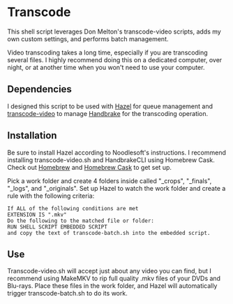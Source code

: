 # Transcode

This shell script leverages Don Melton's transcode-video scripts, adds my own custom settings, and performs batch management.

Video transcoding takes a long time, especially if you are transcoding several files. I highly recommend doing this on a dedicated computer, over night, or at another time when you won't need to use your computer.

## Dependencies

I designed this script to be used with [Hazel](http://www.noodlesoft.com/hazel) for queue management and [transcode-video](https://www.github.com/donmelton/transcode-video) to manage [Handbrake](http://www.handbrake.fr) for the transcoding operation.

## Installation

Be sure to install Hazel according to Noodlesoft's instructions. I recommend installing transcode-video.sh and HandbrakeCLI using Homebrew Cask. Check out [Homebrew](http://www.brew.sh) and [Homebrew Cask](http://www.caskroom.io) to get set up.

Pick a work folder and create 4 folders inside called "_crops", "_finals", "_logs", and "_originals".
Set up Hazel to watch the work folder and create a rule  with the following criteria:

	If ALL of the following conditions are met
	EXTENSION IS ".mkv"
	Do the following to the matched file or folder:
	RUN SHELL SCRIPT EMBEDDED SCRIPT
	and copy the text of transcode-batch.sh into the embedded script.

## Use

Transcode-video.sh will accept just about any video you can find, but I recommend using MakeMKV to rip full quality .mkv files of your DVDs and Blu-rays. Place these files in the work folder, and Hazel will automatically trigger transcode-batch.sh to do its work.
